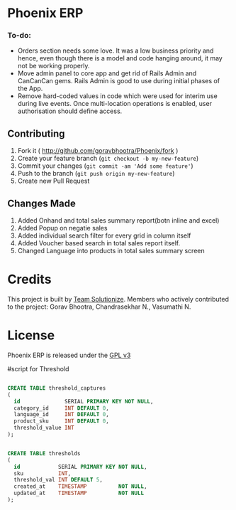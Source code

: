 # Phoenix ERP



### To-do:

* Orders section needs some love. It was a low business priority and hence, even though there is a model and code hanging around, it may not be working properly.
* Move admin panel to core app and get rid of Rails Admin and CanCanCan gems. Rails Admin is good to use during initial phases of the App.
* Remove hard-coded values in code which were used for interim use during live events. Once multi-location operations is enabled, user authorisation should define access.

## Contributing

1. Fork it ( http://github.com/goravbhootra/Phoenix/fork )
2. Create your feature branch (`git checkout -b my-new-feature`)
3. Commit your changes (`git commit -am 'Add some feature'`)
4. Push to the branch (`git push origin my-new-feature`)
5. Create new Pull Request

## Changes Made
1. Added Onhand and total sales summary report(botn inline and excel)
2. Added Popup on negatie sales 
3. Added individual search filter for every grid in column itself
4. Added Voucher based search in total sales report itself.
4. Changed Language into products in total sales summary screen

# Credits

This project is built by [Team Solutionize](http://solutionize.in/). Members who actively contributed to the project: Gorav Bhootra, Chandrasekhar N., Vasumathi N.


# License

Phoenix ERP is released under the [GPL v3](http://www.gnu.org/licenses/quick-guide-gplv3.html)

#script for Threshold

```sql

CREATE TABLE threshold_captures
(
  id              SERIAL PRIMARY KEY NOT NULL,
  category_id     INT DEFAULT 0,
  language_id     INT DEFAULT 0,
  product_sku     INT DEFAULT 0,
  threshold_value INT
);


CREATE TABLE thresholds
(
  id            SERIAL PRIMARY KEY NOT NULL,
  sku           INT,
  threshold_val INT DEFAULT 5,
  created_at    TIMESTAMP          NOT NULL,
  updated_at    TIMESTAMP          NOT NULL
);

```